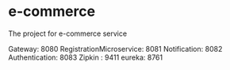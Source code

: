 # e-commerce
The project for e-commerce service

Gateway: 8080
RegistrationMicroservice: 8081
Notification: 8082
Authentication: 8083
Zipkin : 9411
eureka: 8761

